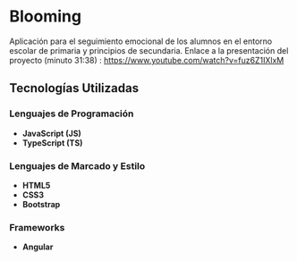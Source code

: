 # Blooming
Aplicación para el seguimiento emocional de los alumnos en el entorno escolar de primaria y principios de secundaria.
Enlace a la presentación del proyecto (minuto 31:38) :
https://www.youtube.com/watch?v=fuz6Z1IXlxM

## Tecnologías Utilizadas

### **Lenguajes de Programación**
- **JavaScript (JS)** 
- **TypeScript (TS)**

### **Lenguajes de Marcado y Estilo**
- **HTML5**
- **CSS3**
- **Bootstrap**

### **Frameworks**
- **Angular**
  
